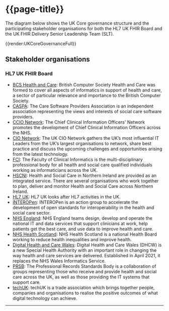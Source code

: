 # {{page-title}}
The diagram below shows the UK Core governance structure and the participating stakeholder organisations for both the HL7 UK FHIR Board and the UK FHIR Delivery Senior Leadership Team (SLT).
<br>

{{render:UKCoreGovernanceFull}}
<br>

## Stakeholder organisations
### HL7 UK FHIR Board
- <a href="https://www.bcs.org/membership-and-registrations/member-communities/bcs-health-and-care" Target="_blank">BCS Health and Care</a>: British Computer Society Health and Care was formed to cover all aspects of informatics in support of health and care, a sector of particular relevance and importance to the British Computer Society.
- <a href="https://caspa.care/" Target="_blank">CASPA</a>: The Care Software Providers Association is an independent association representing the views and interests of social care software providers.
- <a href="https://www.digitalhealth.net/ccio-network/" Target="_blank">CCIO Network</a>: The Chief Clinical Information Officers' Network promotes the development of Chief Clinical Information Officers across the NHS.
- <a href="https://thenetwork-group.com/CIO-network/" Target="_blank">CIO Network</a>: The UK CIO Network gathers the UK’s most influential IT Leaders from the UK’s largest organisations to network, share best practice and discuss the upcoming challenges and opportunities arising from the latest technology.
- <a href="https://facultyofclinicalinformatics.org.uk/" Target="_blank">FCI</a>: The Faculty of Clinical Informatics is the multi-disciplinary professional body for all health and social care qualified individuals working as informaticians across the UK.
- <a href="http://online.hscni.net/" Target="_blank">HSCNI</a>: Health and Social Care in Northern Ireland are provided as an integrated service.  There are several organisations who work together to plan, deliver and monitor Health and Social Care across Northern Ireland.
- <a href="https://www.hl7.org.uk/" Target="_blank">HL7 UK</a>: HL7 UK looks after HL7 activities in the UK.
- <a href="https://twitter.com/INTEROPenAPI" Target="_blank">INTEROPen</a>: INTEROPen is an action group to accelerate the development of open standards for interoperability in the health and social care sector.
- <a href="https://digital.nhs.uk/" Target="_blank">NHS England</a>: NHS England teams design, develop and operate the national IT and data services that support clinicians at work, help patients get the best care, and use data to improve health and care.
- <a href="http://www.healthscotland.scot/" Target="_blank">NHS Health Scotland</a>: NHS Health Scotland is a national Health Board working to reduce health inequalities and improve health.
- <a href="https://dhcw.nhs.wales/" Target="_blank">Digital Health and Care Wales</a>: Digital Health and Care Wales (DHCW) is a new Special Health Authority with an important role in changing the way health and care services are delivered. Established in April 2021, it replaces the NHS Wales Informatics Service.
- <a href="https://theprsb.org/" Target="_blank">PRSB</a>: The Professional Records Standards Body is a collaboration of groups representing those who receive and provide health and social care across the UK, as well as those providing the IT systems that support care.
- <a href="https://www.techuk.org/" Target="_blank">techUK</a>: techUK is a trade association which brings together people, companies and organisations to realise the positive outcomes of what digital technology can achieve. 

---









